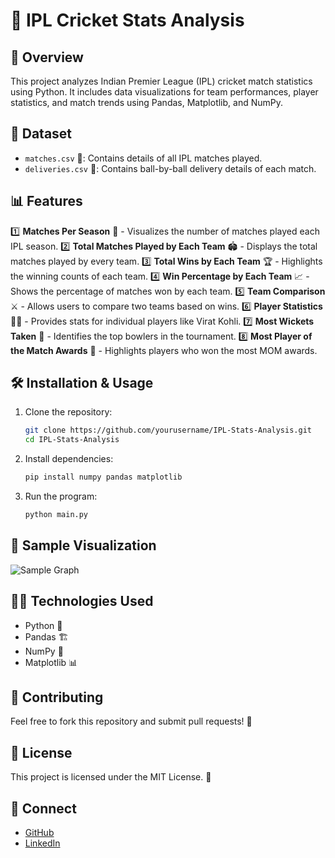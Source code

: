 # 🏏 IPL Cricket Stats Analysis

## 📌 Overview
This project analyzes Indian Premier League (IPL) cricket match statistics using Python. It includes data visualizations for team performances, player statistics, and match trends using Pandas, Matplotlib, and NumPy.

## 📂 Dataset
- `matches.csv` 📄: Contains details of all IPL matches played.
- `deliveries.csv` 📄: Contains ball-by-ball delivery details of each match.

## 📊 Features
1️⃣ **Matches Per Season** 📅 - Visualizes the number of matches played each IPL season.
2️⃣ **Total Matches Played by Each Team** 🏟️ - Displays the total matches played by every team.
3️⃣ **Total Wins by Each Team** 🏆 - Highlights the winning counts of each team.
4️⃣ **Win Percentage by Each Team** 📈 - Shows the percentage of matches won by each team.
5️⃣ **Team Comparison** ⚔️ - Allows users to compare two teams based on wins.
6️⃣ **Player Statistics** 👨‍🏏 - Provides stats for individual players like Virat Kohli.
7️⃣ **Most Wickets Taken** 🎯 - Identifies the top bowlers in the tournament.
8️⃣ **Most Player of the Match Awards** 🏅 - Highlights players who won the most MOM awards.

## 🛠️ Installation & Usage
1. Clone the repository:
   ```sh
   git clone https://github.com/yourusername/IPL-Stats-Analysis.git
   cd IPL-Stats-Analysis
   ```
2. Install dependencies:
   ```sh
   pip install numpy pandas matplotlib
   ```
3. Run the program:
   ```sh
   python main.py
   ```

## 📸 Sample Visualization
![Sample Graph](https://via.placeholder.com/600x300)

## 👨‍💻 Technologies Used
- Python 🐍
- Pandas 🏗️
- NumPy 🔢
- Matplotlib 📊

## 📢 Contributing
Feel free to fork this repository and submit pull requests! 🚀

## 📜 License
This project is licensed under the MIT License. 📄

## 🤝 Connect
- [GitHub](https://github.com/yourusername)
- [LinkedIn](https://linkedin.com/in/yourprofile)

